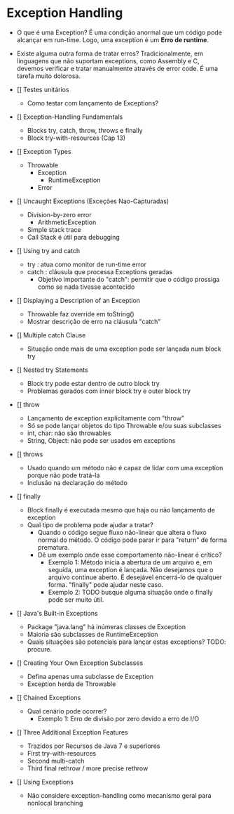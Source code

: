 # Exception Handling

- O que é uma Exception?
  É uma condição anormal que um código pode alcançar em run-time.
  Logo, uma exception é um **Erro de runtime**.

- Existe alguma outra forma de tratar erros?
  Tradicionalmente, em linguagens que não suportam exceptions, como Assembly e C,
  devemos verificar e tratar manualmente através de error code. É uma tarefa muito dolorosa.

- [] Testes unitários
  - Como testar com lançamento de Exceptions?

- [] Exception-Handling Fundamentals
  - Blocks try, catch, throw, throws e finally
  - Block try-with-resources (Cap 13)

- [] Exception Types
  - Throwable
    - Exception
      - RuntimeException
    - Error

- [] Uncaught Exceptions (Exceções Nao-Capturadas)
  - Division-by-zero error
    - ArithmeticException
  - Simple stack trace
  - Call Stack é útil para debugging

- [] Using try and catch
  - try : atua como monitor de run-time error
  - catch : cláusula que processa Exceptions geradas
    - Objetivo importante do "catch": permitir que o código prossiga como se nada tivesse acontecido

- [] Displaying a Description of an Exception
  - Throwable faz override em toString()
  - Mostrar descrição de erro na cláusula "catch"

- [] Multiple catch Clause
  - Situação onde mais de uma exception pode ser lançada num block try

- [] Nested try Statements
  - Block try pode estar dentro de outro block try
  - Problemas gerados com inner block try e outer block try

- [] throw
  - Lançamento de exception explicitamente com "throw"
  - Só se pode lançar objetos do tipo Throwable e/ou suas subclasses
  - int, char: não são throwables
  - String, Object: não pode ser usados em exceptions

- [] throws
  - Usado quando um método não é capaz de lidar com uma exception porque não pode tratá-la
  - Inclusão na declaração do método

- [] finally
  - Block finally é executada mesmo que haja ou não lançamento de exception
  - Qual tipo de problema pode ajudar a tratar?
    - Quando o código segue fluxo não-linear que altera o fluxo normal do método.
      O código pode parar ir para "return" de forma prematura.
    - Dê um exemplo onde esse comportamento não-linear é crítico?
      - Exemplo 1: Método inicia a abertura de um arquivo e, em seguida, uma exception é lançada.
        Não desejamos que o arquivo continue aberto. É desejável encerrá-lo de qualquer forma. "finally" pode ajudar neste caso.
      - Exemplo 2: TODO busque alguma situação onde o finally pode ser muito útil.

- [] Java's Built-in Exceptions
  - Package "java.lang" há inúmeras classes de Exception
  - Maioria são subclasses de RuntimeException
  - Quais situações são potenciais para lançar estas exceptions? TODO: procure.

- [] Creating Your Own Exception Subclasses
  - Defina apenas uma subclasse de Exception
  - Exception herda de Throwable

- [] Chained Exceptions
  - Qual cenário pode ocorrer?
    - Exemplo 1: Erro de divisão por zero devido a erro de I/O

- [] Three Additional Exception Features
  - Trazidos por Recursos de Java 7 e superiores
  - First try-with-resources
  - Second multi-catch
  - Third final rethrow / more precise rethrow

- [] Using Exceptions
  - Não considere exception-handling como mecanismo geral para nonlocal branching
